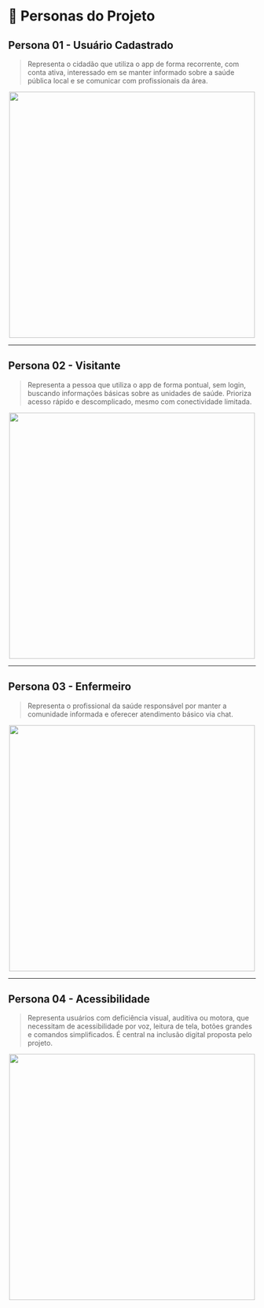 
# 👤 Personas do Projeto 
## Persona 01 - Usuário Cadastrado
> Representa o cidadão que utiliza o app de forma recorrente, com conta ativa, interessado em se manter informado sobre a saúde pública local e se comunicar com profissionais da área.
<p align="center">
  <img src="https://drive.google.com/uc?export=view&id=1bR-nZzxXeNYbESzi6LICMyv89IlBwc6b" width="500"/>
</p>

---  
## Persona 02 - Visitante
> Representa a pessoa que utiliza o app de forma pontual, sem login, buscando informações básicas sobre as unidades de saúde. Prioriza acesso rápido e descomplicado, mesmo com conectividade limitada.
<p align="center">
  <img src="https://drive.google.com/uc?export=view&id=1dCk6lUGJC6WOAYvdbJ7YuUvsBbC8AYxm" width="500"/>
</p>

---
## Persona 03 - Enfermeiro
> Representa o profissional da saúde responsável por manter a comunidade informada e oferecer atendimento básico via chat.
<p align="center">
  <img src="https://drive.google.com/uc?export=view&id=1JQwbXAC-eXYNglL_DKZOWo3hWy6MkqS2" width="500"/>
</p>

---
## Persona 04 - Acessibilidade
> Representa usuários com deficiência visual, auditiva ou motora, que necessitam de acessibilidade por voz, leitura de tela, botões grandes e comandos simplificados. É central na inclusão digital proposta pelo projeto.
<p align="center">
  <img src="https://drive.google.com/uc?export=view&id=1nn4wqJ-DToDbLKzWiZrvICJ1ui30rIEB" width="500"/>
</p>
